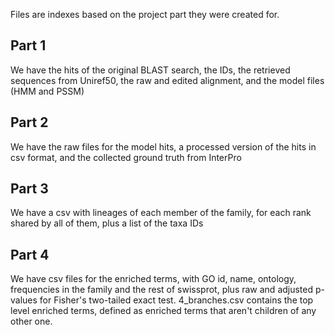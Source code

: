 Files are indexes based on the project part they were created for.
## Part 1
We have the hits of the original BLAST search, the IDs, the retrieved sequences from Uniref50, the raw and edited alignment, and the model files (HMM and PSSM)
## Part 2
We have the raw files for the model hits, a processed version of the hits in csv format, and the collected ground truth from InterPro
## Part 3
We have a csv with lineages of each member of the family, for each rank shared by all of them, plus a list of the taxa IDs
## Part 4
We have csv files for the enriched terms, with GO id, name, ontology, frequencies in the family and the rest of swissprot, plus raw and adjusted p-values for Fisher's two-tailed exact test. 4_branches.csv contains the top level enriched terms, defined as enriched terms that aren't children of any other one.
